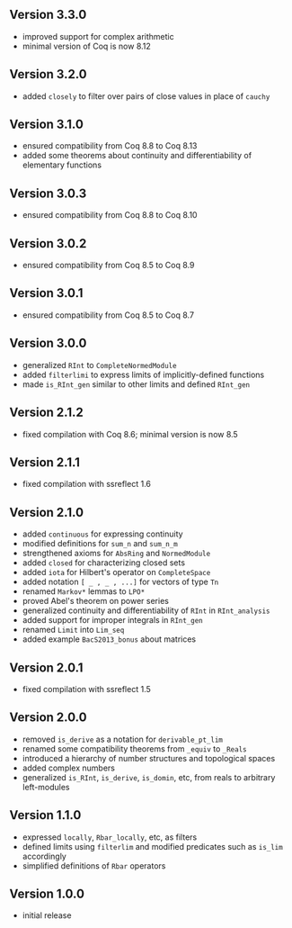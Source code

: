 Version 3.3.0
-------------

* improved support for complex arithmetic
* minimal version of Coq is now 8.12

Version 3.2.0
-------------

* added `closely` to filter over pairs of close values in place of `cauchy`

Version 3.1.0
-------------

* ensured compatibility from Coq 8.8 to Coq 8.13
* added some theorems about continuity and differentiability of elementary functions

Version 3.0.3
-------------

* ensured compatibility from Coq 8.8 to Coq 8.10

Version 3.0.2
-------------

* ensured compatibility from Coq 8.5 to Coq 8.9

Version 3.0.1
-------------

* ensured compatibility from Coq 8.5 to Coq 8.7

Version 3.0.0
-------------

* generalized `RInt` to `CompleteNormedModule`
* added `filterlimi` to express limits of implicitly-defined functions
* made `is_RInt_gen` similar to other limits and defined `RInt_gen`

Version 2.1.2
-------------

* fixed compilation with Coq 8.6; minimal version is now 8.5

Version 2.1.1
-------------

* fixed compilation with ssreflect 1.6

Version 2.1.0
-------------

* added `continuous` for expressing continuity
* modified definitions for `sum_n` and `sum_n_m`
* strengthened axioms for `AbsRing` and `NormedModule`
* added `closed` for characterizing closed sets
* added `iota` for Hilbert's operator on `CompleteSpace`
* added notation `[ _ , _ , ...]` for vectors of type `Tn`
* renamed `Markov*` lemmas to `LPO*`
* proved Abel's theorem on power series
* generalized continuity and differentiability of `RInt` in `RInt_analysis`
* added support for improper integrals in `RInt_gen`
* renamed `Limit` into `Lim_seq`
* added example `BacS2013_bonus` about matrices

Version 2.0.1
-------------

* fixed compilation with ssreflect 1.5

Version 2.0.0
-------------

* removed `is_derive` as a notation for `derivable_pt_lim`
* renamed some compatibility theorems from `_equiv` to `_Reals`
* introduced a hierarchy of number structures and topological spaces
* added complex numbers
* generalized `is_RInt`, `is_derive`, `is_domin`, etc, from reals to
  arbitrary left-modules

Version 1.1.0
-------------

* expressed `locally`, `Rbar_locally`, etc, as filters
* defined limits using `filterlim` and modified predicates such as `is_lim`
  accordingly
* simplified definitions of `Rbar` operators

Version 1.0.0
-------------

* initial release

